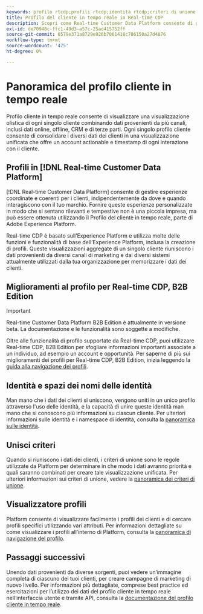 ```yaml
---
keywords: profilo rtcdp;profili rtcdp;identità rtcdp;criteri di unione rtcdp;profilo cliente in tempo reale
title: Profilo del cliente in tempo reale in Real-time CDP
description: Scopri come Real-time Customer Data Platform consente di gestire esperienze coordinate, coerenti e rilevanti per i clienti utilizzando il Profilo cliente in tempo reale.
exl-id: de70948c-ffc1-49d3-a57c-25ad415752ff
source-git-commit: 6579e371a8729e926b7061418c786150a27d4876
workflow-type: tm+mt
source-wordcount: '475'
ht-degree: 0%

---
```


# Panoramica del profilo cliente in tempo reale

Profilo cliente in tempo reale consente di visualizzare una visualizzazione olistica di ogni singolo cliente combinando dati provenienti da più canali, inclusi dati online, offline, CRM e di terze parti. Ogni singolo profilo cliente consente di consolidare i diversi dati dei clienti in una visualizzazione unificata che offre un account actionable e timestamp di ogni interazione con il cliente.

## Profili in [!DNL Real-time Customer Data Platform]

[!DNL Real-time Customer Data Platform] consente di gestire esperienze coordinate e coerenti per i clienti, indipendentemente da dove e quando interagiscono con il tuo marchio. Fornire queste esperienze personalizzate in modo che si sentano rilevanti e tempestive non è una piccola impresa, ma può essere ottenuta utilizzando il Profilo del cliente in tempo reale, parte di Adobe Experience Platform.

Real-time CDP è basato sull’Experience Platform e utilizza molte delle funzioni e funzionalità di base dell’Experience Platform, inclusa la creazione di profili. Queste visualizzazioni aggregate di un singolo cliente riuniscono i dati provenienti da diversi canali di marketing e dai diversi sistemi attualmente utilizzati dalla tua organizzazione per memorizzare i dati dei clienti.

## Miglioramenti al profilo per Real-time CDP, B2B Edition

>[!IMPORTANT]
>
>Real-time Customer Data Platform B2B Edition è attualmente in versione beta. La documentazione e le funzionalità sono soggette a modifiche.

Oltre alle funzionalità di profilo supportate da Real-time CDP, puoi utilizzare Real-time CDP, B2B Edition per sfogliare informazioni importanti associate a un individuo, ad esempio un account e opportunità. Per saperne di più sui miglioramenti dei profili per Real-time CDP, B2B Edition, inizia leggendo la [guida alla navigazione dei profili](profile-browse.md).

## Identità e spazi dei nomi delle identità

Man mano che i dati dei clienti si uniscono, vengono uniti in un unico profilo attraverso l&#39;uso delle identità, e la capacità di unire queste identità man mano che si conoscono più informazioni su ciascun cliente. Per ulteriori informazioni sulle identità e i namespace di identità, consulta la [panoramica sulle identità](identities-overview.md).

## Unisci criteri

Quando si riuniscono i dati dei clienti, i criteri di unione sono le regole utilizzate da Platform per determinare in che modo i dati avranno priorità e quali saranno combinati per creare tale visualizzazione unificata. Per ulteriori informazioni sui criteri di unione, vedere la [panoramica dei criteri di unione](merge-policies.md).

## Visualizzatore profili

Platform consente di visualizzare facilmente i profili dei clienti e di cercare profili specifici utilizzando vari attributi. Per informazioni dettagliate su come visualizzare i profili all’interno di Platform, consulta la [panoramica di navigazione del profilo](profile-browse.md).

## Passaggi successivi

Unendo dati provenienti da diverse sorgenti, puoi vedere un’immagine completa di ciascuno dei tuoi clienti, per creare campagne di marketing di nuovo livello. Per informazioni più dettagliate, comprese best practice ed esercitazioni per l’utilizzo dei dati del profilo cliente in tempo reale nell’interfaccia utente e tramite API, consulta la [documentazione del profilo cliente in tempo reale](../../profile/home.md).
